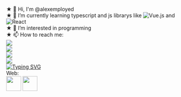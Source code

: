  ★ 👋 Hi, I'm @alexemployed<br>
 ★ 🌱 I’m currently learning typescript and js librarys like ![Vue.js](https://badges.aleen42.com/src/vue.svg) and ![React](https://badges.aleen42.com/src/react.svg)<br>
 ★ 👀 I’m interested in programming<br>
 ★ 📫 How to reach me:<br>
    <a href="https://www.instagram.com/darkedlord"><img src="https://badges.aleen42.com/src/instagram.svg"></a><br>
    <a href="https://www.twitter.com/darkedlord"><img src="https://badges.aleen42.com/src/twitter.svg"></a><br>
    <a href="https://www.facebook.com/darkedlordd"><img src="https://badges.aleen42.com/src/facebook.svg"></a><br>
    <a href="https://t.me/darkedlord"><img src="https://badges.aleen42.com/src/telegram.svg"></a><br>
    [![Typing SVG](https://readme-typing-svg.herokuapp.com?font=Inconsolata&pause=1000&color=2002F7&center=true&vCenter=true&width=435&lines=Computer+science+student+%F0%9F%99%82;Happy+Hacking!+%F0%9F%98%88)](https://git.io/typing-svg)<br>
    <p1>Web:</p1><br>
    <img src="https://cdn.jsdelivr.net/gh/devicons/devicon/icons/react/react-original.svg" width="40" height="40"/>
    <img src="https://cdn.jsdelivr.net/gh/devicons/devicon/icons/vuejs/vuejs-original.svg" width="40" height="40"/>
    

 
<!--
**alexemployed/alexemployed** is a ✨ _special_ ✨ repository because its `README.md` (this file) appears on your GitHub profile.

Here are some ideas to get you started:

- 🔭 I’m currently working on ...
- 🌱 I’m currently learning ...
- 👯 I’m looking to collaborate on ...
- 🤔 I’m looking for help with ...
- 💬 Ask me about ...
- 📫 How to reach me: ...
- 😄 Pronouns: ...
- ⚡ Fun fact: ...
-->

 
